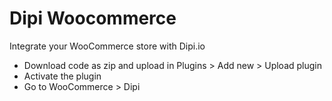 # Dipi Woocommerce
Integrate your WooCommerce store with Dipi.io

- Download code as zip and upload in Plugins > Add new > Upload plugin
- Activate the plugin
- Go to WooCommerce > Dipi
